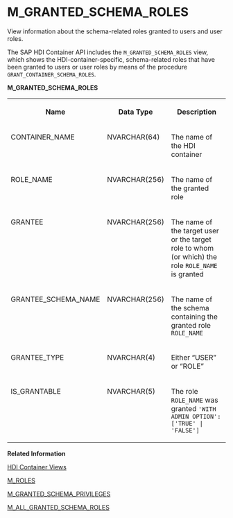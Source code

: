 <!-- loio6f832a6205af476492b1b36f8a19e733 -->

# M\_GRANTED\_SCHEMA\_ROLES

View information about the schema-related roles granted to users and user roles.



The SAP HDI Container API includes the `M_GRANTED_SCHEMA_ROLES` view, which shows the HDI-container-specific, schema-related roles that have been granted to users or user roles by means of the procedure `GRANT_CONTAINER_SCHEMA_ROLES`.



**M\_GRANTED\_SCHEMA\_ROLES**


<table>
<tr>
<th valign="top">

Name



</th>
<th valign="top">

Data Type



</th>
<th valign="top">

Description



</th>
</tr>
<tr>
<td valign="top">

CONTAINER\_NAME



</td>
<td valign="top">

NVARCHAR\(64\)



</td>
<td valign="top">

The name of the HDI container



</td>
</tr>
<tr>
<td valign="top">

ROLE\_NAME



</td>
<td valign="top">

NVARCHAR\(256\)



</td>
<td valign="top">

The name of the granted role



</td>
</tr>
<tr>
<td valign="top">

GRANTEE



</td>
<td valign="top">

NVARCHAR\(256\)



</td>
<td valign="top">

The name of the target user or the target role to whom \(or which\) the role `ROLE_NAME` is granted



</td>
</tr>
<tr>
<td valign="top">

GRANTEE\_SCHEMA\_NAME



</td>
<td valign="top">

NVARCHAR\(256\)



</td>
<td valign="top">

The name of the schema containing the granted role `ROLE_NAME` 



</td>
</tr>
<tr>
<td valign="top">

GRANTEE\_TYPE



</td>
<td valign="top">

NVARCHAR\(4\)



</td>
<td valign="top">

Either “USER” or “ROLE” 



</td>
</tr>
<tr>
<td valign="top">

IS\_GRANTABLE



</td>
<td valign="top">

NVARCHAR\(5\)



</td>
<td valign="top">

The role `ROLE_NAME` was granted `'WITH ADMIN OPTION': ['TRUE' | 'FALSE']` 



</td>
</tr>
</table>

**Related Information**  


[HDI Container Views](hdi-container-views-2b3814d.md "Display information about calls made with the HDI container API.")

[M\_ROLES](m-roles-b7f3bee.md "Show the roles that are deployed in an HDI container.")

[M\_GRANTED\_SCHEMA\_PRIVILEGES](m-granted-schema-privileges-77bf987.md "View information about the schema-related privileges granted to users and roles.")

[M\_ALL\_GRANTED\_SCHEMA\_ROLES](../10-HDI-Cloud-Administration/13-HDI-Cloud-Admin-Maintain-HDI/m-all-granted-schema-roles-7e7b14e.md "View information about the schema-related roles granted to users and user roles.")

